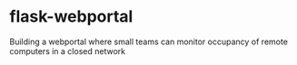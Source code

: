 # flask-webportal
Building a webportal where small teams can monitor occupancy of remote computers in a closed network
